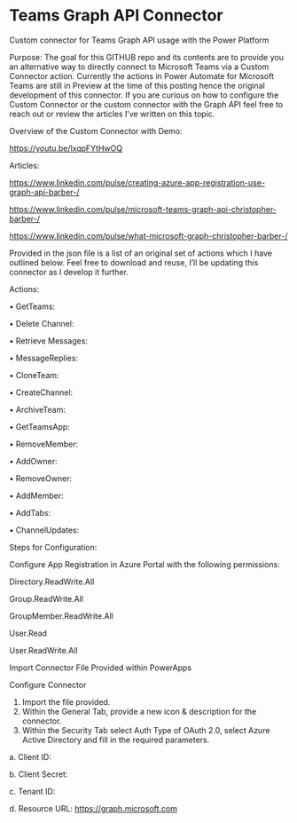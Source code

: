 # Teams Graph API Connector
 Custom connector for Teams Graph API usage with the Power Platform

Purpose: 
The goal for this GITHUB repo and its contents are to provide you an alternative way to directly connect to Microsoft Teams via a Custom Connector action. Currently the actions in Power Automate for Microsoft Teams are still in Preview at the time of this posting hence the original development of this connector. If you are curious on how to configure the Custom Connector or the custom connector with the Graph API feel free to reach out or review the articles I’ve written on this topic.

Overview of the Custom Connector with Demo:

https://youtu.be/lxqpFYtHwOQ

Articles:

https://www.linkedin.com/pulse/creating-azure-app-registration-use-graph-api-barber-/

https://www.linkedin.com/pulse/microsoft-teams-graph-api-christopher-barber-/

https://www.linkedin.com/pulse/what-microsoft-graph-christopher-barber-/

Provided in the json file is a list of an original set of actions which I have outlined below. Feel free to download and reuse, I’ll be updating this connector as I develop it further. 

Actions:

•	GetTeams:

•	Delete Channel:

•	Retrieve Messages:

•	MessageReplies:

•	CloneTeam:

•	CreateChannel:

•	ArchiveTeam:

•	GetTeamsApp:

•	RemoveMember:

•	AddOwner:

•	RemoveOwner:

•	AddMember:

•	AddTabs:

•	ChannelUpdates:

Steps for Configuration:

Configure App Registration in Azure Portal with the following permissions:

   Directory.ReadWrite.All

   Group.ReadWrite.All
   
   GroupMember.ReadWrite.All
   
   User.Read
   
   User.ReadWrite.All
   
Import Connector File Provided within PowerApps

Configure Connector
1.	Import the file provided.
2.	Within the General Tab, provide a new icon & description for the connector.
3.	Within the Security Tab select Auth Type of OAuth 2.0, select Azure Active Directory and fill in the required parameters.

   a.	Client ID: 

   b.	Client Secret: 

   c.	Tenant ID: 

   d.	Resource URL: https://graph.microsoft.com


